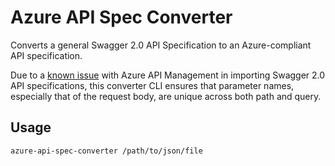 # Azure API Spec Converter

Converts a general Swagger 2.0 API Specification to an Azure-compliant API specification.

Due to a [known issue](https://docs.microsoft.com/en-us/azure/api-management/api-management-api-import-restrictions) with Azure API Management in importing Swagger 2.0 API specifications, this converter CLI ensures that parameter names, especially that of the request body, are unique across both path and query.

## Usage

`azure-api-spec-converter /path/to/json/file`
